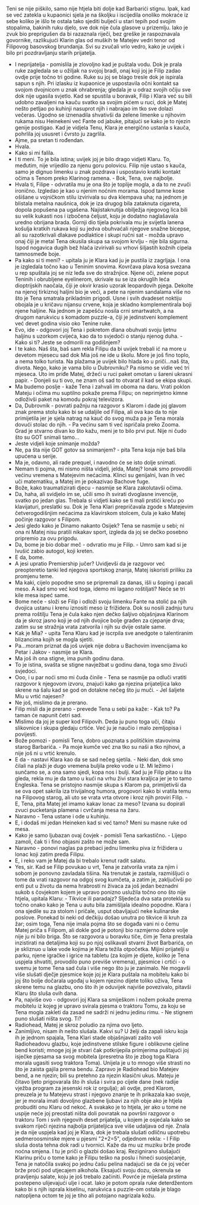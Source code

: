 Teni se nije piškilo, samo nije htjela biti dolje kad Barbarići stignu. Ipak, kad se već zatekla u kupaonici sjela je na školjku i iscijedila onoliko mokraće iz sebe koliko je išlo te ostala tako sjediti buljeći u stari tepih pod svojim stopalima, bakinih ruku djelo, sve dok nije čula glasove u prizemlju. Iako je zvuk bio preprigušen da bi razaznala riječi, bez greške je raspoznavala govornike, razlikujući Klarin glas od muških te Matejev vedri tenor od Filipovog basovskog brundanja. Svi su zvučali vrlo vedro, kako je uvijek i bilo pri pozdravljanju starih prijatelja.
- I neprijatelja - pomislila je zlovoljno kad je puštala vodu. Dok je prala ruke zagledala se u ožiljak na svojoj bradi, onaj koji joj je Filip zadao ovdje prije točno tri godine. Ruke su joj se blago tresle dok je ispirala sapun s njih. Pri izlasku iz kupaonice je  uspostavila očni kontakt sa svojom dvojnicom u znak ohrabrenja; gledala je u odraz svojih očiju sve dok nije ugasila svjetlo. 
Kad se spustila u boravak, Filip i Klara već su bili udobno zavaljeni na kauču svatko sa svojim pićem u ruci, dok je Matej nešto petljao po kuhinji nasuprot njih i nabrajao im tko sve dolazi večeras. Ugodno se iznenadila shvativši da zelene limenke u njihovim rukama nisu Heinekeni već Fante od jabuke, pitajući se kako je to njezin genije postigao.
Kad je vidjela Tenu, Klara je energično ustanla s kauča, pohrlila joj ususret i čvrsto ju zagrlila.
- Ajme, pa sretan ti rođendan.
- Hvala.
- Kako si mi falila.
- I ti meni.
To je bila istina; uvijek joj je bilo drago vidjeti Klaru. To, međutim, nije vrijedilo za njenu goru polovicu.
Filip nije ustao s kauča, samo je dignuo limenku u znak pozdrava i uspostavio kratki kontakt očima s Tenom preko Klarinog ramena. - Bok, Tena, sve najbolje.
- Hvala ti, Filipe - odvratila mu je ona što je toplije mogla, a da to ne zvuči ironično.
Izgledao je kao u njenim noćnim morama. Ispod tamne kose ošišane u vojničkom stilu izvirivala su dva klempava uha; na jednom je blistala metalna naušnica, dok je iza drugog bila zataknuta cigareta, dopola popušena pa ugašena. Najistaknutija obilježja njegovog lica bili su velik kukasti nos i izbočena čeljust, koju je dodatno naglašavala uredno obrijana brada. Gornji dio tijela pokrivala mu je svijetla lanena košulja kratkih rukava koji su jedva obuhvaćali njegove snažne bicepse, ali su razotkrivali dlakave podlaktice i skupi ručni sat - možda upravo onaj čiji je metal Tena okusila skupa sa svojom krvlju - nije bila sigurna. Ispod nogavica dugih bež hlača izvirivali su vrhovi šiljastih kožnih cipela tamnosmeđe boje.
- Pa kako si ti meni? - upitala ju je Klara kad ju je pustila iz zagrljaja. I ona je izgledala točno kao u Teninim snovima. Kovrčava plava kosa svezana u rep spuštala joj se niz leđa sve do stražnjice. Njene oči, zelene poput Teninih i obrubljene eyelinerom, skrivale su se iza okruglih leća dioptrijskih naočala, čiji je okvir krasio uzorak leopardovih pjega. Dekolte na njenoj tirkiznoj haljini bio je veći, a pete na njenim sandalama više no što je Tena smatrala prikladnim prigodi. Usne i svih dvadeset noktiju obojala je u kričavu nijansu crvene, koja je skladno komplementirala boji njene haljine. Na jednom je zapešću nosila crni smartwatch, a na drugom narukvicu s komadom puzzle-a, čiji je jedinstveni komplement već devet godina visio oko Tenine ruke.
- Evo, ide - odgovori joj Tena i pokretom dlana obuhvati svoju ljetnu haljinu s uzorkom cvijeća, kao da to svjedoči o stanju njenog duha. - Kako si ti? Jeste se odmorili na godišnjem?
- I te kako. Naš šta, baš sam rekla Filipu da bi uvijek trebali ić na more u devetom mjesecu sad dok Mia još ne ide u školu. More je još fino toplo, a nema tolko turista. Na plažama je uvijek bilo hlada ko u priči...naš šta, divota. Nego, kako je vama bilo u Dubrovniku? Pa nismo se vidle već tri mjeseca.
Uto im priđe Matej, držeći u ruci paket omotan u šareni ukrasni papir. - Donjeli su ti ovo, ne znam oš sad to otvarat il kad se ekipa skupi.
- Ma budemo poslje - kaže Tena i zahvali im oboma na daru. Vrati poklon Mateju i očima mu suptilno pokaže prema Filipu; on neprimjetno kimne odloživši paket na komodu pokraj televizora.
- Da, Dubrovnik - povrati pažnju na razgovor s Klarom i dade joj glavom znak prema stolu kako bi se udaljile od Filipa, ali ova kao da to nije primijetila jer je sjela natrag na kauč do svog muža pa je Tena morala dovući stolac do njih. - Pa većinu sam ti već ispričala preko Zooma. Grad je stvarno divan ko što kažu, meni je to bilo prvi put. Nije ni čudo što su GOT snimali tamo...
- Jeste vidjeli koje snimanje možda?
- Ne, pa šta nije GOT gotov sa snimanjem? - pita Tena koja nije baš bila upućena u serije.
- Ma je, odavno, ali rade prequel, i navodno će se isto dolje snimati.
- Nemam ti pojma, mi nismo ništa vidjeli, jelda, Matej? Ionak smo provodili većinu vremena s Matejevim nećacima. Klinci su genijalni, Ivan ih već uči matematiku, a Matej im je pokazivao Bachove fuge.
- Bože, kako traumatizirati djecu - nasmije se Klara zakolutavši očima.
- Da, haha, ali svidjelo im se, učili smo ih svirati dvoglasne invencije, svatko po jedan glas. Trebala si vidjeti kako se ti mali prstići kreću po klavijaturi, preslatki su.
Dok je Tena Klari prepričavala zgode s Matejevim četverogodišnjim nećacima za klavirskom stolcem, čula je kako Matej počinje razgovor s Filipom.
- Jesi gledo kako je Dinamo nakanto Osijek?
Tena se nasmije u sebi; ni ona ni Matej nisu pratili nikakav sport, izgleda da joj se dečko posebno pripremio za ovu prigodu.
- Da, bome je bio dobar meč - odvratio mu je Filip. - Umro sam kad si je Ivušić zabio autogol, koji kreten.
- E da, bome.
- A jesi upratio Premiership jučer?
Uvidjevši da je razgovor već preopteretio tanki led njegova sportskog znanja, Matej iskoristi priliku za promjenu teme.
- Ma kaki, cijelo popodne smo se pripremali za danas, išli u šoping i pacali meso. A kad smo već kod toga, idemo mi lagano roštiljati? Neće se tri kile mesa ispeć same.
- Bome neće - složi se Filip i odloži svoju limenku Fante na stolić pa njih dvojica ustanu i krenu iznositi meso iz frižidera. Dok su nosili zadnju turu prema roštilju Tena je čula kako njen dečko šaljivo objašnjava Klarinom da je skroz jasno koji je od njih dvojice bolje građen za cjepanje drva; zatim su se stražnja vrata zatvorila i njih su dvije ostale same.
- Kak je Mia? - upita Tena Klaru kad je iscrpila sve anedgote o talentiranim blizancima kojih se mogla sjetiti.
- Pa...moram priznat da još uvijek nije dobra u Bachovim invencijama ko Petar i Jakov - nasmije se Klara.
- Ma još ih ona stigne, ima punih godinu dana.
- To je istina, svašta se stigne navježbat u godinu dana, toga smo živući svjedoci.
- Ooo, i u par noći smo mi čuda činile - Tena se nasmije pa odluči vratiti razgovor k njegovom izvoru, znajući kako ga njezina prijateljica lako skrene na šalu kad se god on dotakne nečeg što ju muči. - Jel šaljete Miu u vrtić najesen?
- Ne još, mislimo da je prerano.
- Filip misli da je prerano - prevede Tena u sebi pa kaže: - Kak to? Pa taman će napunit četri sad.
- Mislimo da joj je super kod Filipovih. Deda ju puno toga uči, čitaju slikovnice i skupa gledaju crtiće. Već ju je naučio i malo zemljopisa i povijesti.
- Bože pomozi - pomisli Tena, dobro upoznata s političkim stavovima starog Barbarića. - Pa moje kumče već zna tko su naši a tko njihovi, a nije još ni u vrtić krenulo. 
- E da - nastavi Klara kao da se sad nečeg sjetila. - Neki dan, dok smo čilali na plaži je dugo vremena buljila preko vode u Iž. Mi ležimo i sunčamo se, a ona samo sjedi, kopa nos i bulji. Kad ju je Filip pitao u šta gleda, rekla mu je da tamo u kući na vrhu živi stara kraljica jer je to tamo Engleska.
Tena se pristojno nasmije skupa s Klarom pa, primijetivši da se ova opet sakrila iza trivijalnog humora, progovori kako bi vratila temu na Filipovog starog, ali uto se vrata vrta otvore i kroz njih proviri Filip. - E, Tena, pita Matej jel imamo kakav lonac za meso?
Izvana su dopirali zvuci pucketanja plamena i cvrčanja mesa na žaru.
- Naravno - Tena ustane i ode u kuhinju.
- E, i dodaš mi jedan Heineken kad si već tamo? Meni su masne ruke od mesa.
- Kako je samo ljubazan ovaj čovjek - pomisli Tena sarkastično. - Lijepo zamoli, čak ti i fino objasni zašto ne može sam. 
- Naravno - ponovi naglas pa prebaci jednu limenku piva iz frižidera u lonac koji zatim preda Filipu.
- E, i reko vam je Matej da bi trebalo krenut radit salatu.
- Yes, sir.
Kad se Filip povukao u vrt, Tena je zatvorila vrata za njim i sobom je ponovno zavladala tišina. Na trenutak je zastala, razmišljući o tome da vrati razgovor na odgoj svog kumčeta, a zatim je, zaključivši po enti put u životu da nema hrabrosti ni živaca za još jedan beznadni sukob s čovjekom kojem je upravo ponizno uslužila točno ono što nije htjela, upitala Klaru: - Tikvice ili paradajz?
Sljedeća dva sata protekla su točno onako kako je Tena u autu bila zamišljala idealno popodne. Klara i ona sjedile su za stolom i pričale, usput obavljajući neke kulinarske poslove. Ponekad bi neki od dečkiju došao unutra po tikvice ili kruh za žar; osim toga, Tena nije imala pojma što se događa vani ni o čemu Matej priča s Filipom, ali dokle god je potonji bio razmjerno dobre volje nije ju ni bilo briga. Što se razgovora u boravku tiče, čim je Tena prestala inzistirati na detaljima koji su po njoj oslikavali stvarni život Barbarića, on je skliznuo u lake vode kojima je Klara težila otpočetka. Mijini prijatelji u parku, njene igračke i igrice na tabletu (za kojim je dijete, koliko je Tena uspjela shvatiti, provodilo puno previše vremena), pjesmice i crtići - o svemu je tome Tena sad čula i više nego što ju je zanimalo. 
Ne mogavši više slušati dječje pjesmice koje joj je Klara puštala na mobitelu kako bi joj što bolje dočarala ugođaj u kojem njezino dijete toliko uživa, Tena skrene temu na glazbu, ono što ih je oduvijek najviše povezivalo, pitavši Klaru što sluša ovih dana.
- Pa, najviše ovo - odgovori joj Klara sa smiješkom i nožem pokaže prema mobitelu iz kojeg je upravo svirala pjesma o traktoru Tomu, za koju se Tena mogla zakleti da zasad ne sadrži ni jednu jedinu rimu. - Ne stignem puno slušati ništa svog. Ti?
- Radiohead, Matej je skroz poludio za njima ovo ljeto.
- Zanimljivo, nisam ih nešto slušala. Kakvi su?
U želji da zapali iskru koja ih je jednom spajala, Tena Klari stade objašnjavati zašto voli Radioheadovu glazbu, koje jedinstvene stilske figure i oblikovne cjeline bend koristi; mnoge joj je stvari čak potkrijepila primjerima puštajući joj isječke pjesama sa svog mobitela (presretna što je zbog toga Klara morala ugasiti svog traktora Toma). Unijela je u to mnogo više strasti no što je zaista gajila prema bendu. Zapravo je Radiohead bio Matejev bend, a ne njezin; bili su pretehno za njezin klasični ukus. Mateju je čitavo ljeto prigovarala što ih sluša i svira po cijele dane (nek radije vježba program za jesenski rok iz orgulja); ali ovdje, pred Klarom, preuzela je tu Matejevu strast i njegovo znanje te ih prikazala kao svoje, jer je morala imati dovoljno glazbene ljubavi za njih obje ako je htjela probuditi onu Klaru od nekoć. A svakako je to htjela, jer ako u tome ne uspije neće joj preostati ništa doli povratak na površni razgovor o traktoru Tom i svih njegovih deset prijatelja, u kojem je osjećala kako se svakom riječi njezina najbolja prijateljica sve više udaljava od nje.
Znala je da nije uspjela kad joj je Klara, dok je trebala slušati odličnu upotrebu sedmeroosminske mjere u pjesmi "2+2=5", odjednom rekla: - I Filip sluša dosta tehna dok radi u tvornici. Kaže da mu uz muziku brže prođe noćna smjena.
I tu je priči o glazbi došao kraj.
Rezignirano slušajući Klarinu priču o tome kako je Filipu teško na poslu i hineći suosjećanje, Tena je natočila svakoj po jednu čašu pelina nadajući se da će joj večer brže proći pod utjecajem alkohola. Eksajući svoju dozu, okrenula se pravljenju salate, koju je još  trebalo začiniti. Povrće je miješala prstima postepeno ulijevajući ulje i ocat.
Iako je potom oprala ruke deterdžentom kako bi s njih isprala kiselinu, narukvica s puzzle-om ostala je blago natopljena octom te joj je tiho ali potojano nagrizala kožu.

